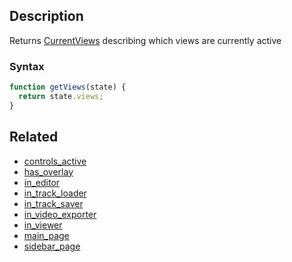 ## Description

Returns [CurrentViews](https://github.com/Malizma333/line-rider-web-docs/blob/main/External/templates.js#L62-L71) describing which views are currently active

### Syntax

```js
function getViews(state) {
  return state.views;
}
```

## Related

- [controls_active](./controls_active.md)
- [has_overlay](./has_overlay.md)
- [in_editor](./in_editor.md)
- [in_track_loader](./in_track_loader.md)
- [in_track_saver](./in_track_saver.md)
- [in_video_exporter](./in_video_exporter.md)
- [in_viewer](./in_viewer.md)
- [main_page](./main_page.md)
- [sidebar_page](./sidebar_page.md)
